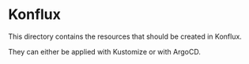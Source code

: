 # Konflux

This directory contains the resources that should be created in Konflux.

They can either be applied with Kustomize or with ArgoCD.
